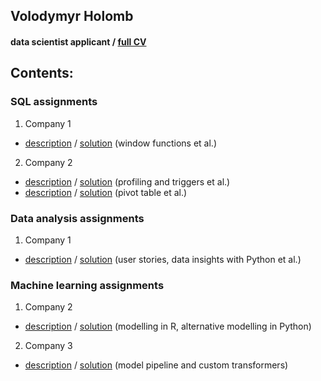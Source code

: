 ## Volodymyr Holomb
#### data scientist applicant / [full CV](https://github.com/woldemarg/ds_tests)



## Contents:
### SQL assignments
1. Company 1
* [description](https://github.com/woldemarg/ds_tests/tree/master/SQL/company_1/task_description) / [solution](https://github.com/woldemarg/ds_tests/tree/master/SQL/company_1/task_solution) (window functions et al.)
2. Company 2
* [description](https://github.com/woldemarg/ds_tests/tree/master/SQL/company_2/test_1/task_description) / [solution](https://github.com/woldemarg/ds_tests/tree/master/SQL/company_2/test_1/task_solution) (profiling and triggers et al.)
* [description](https://github.com/woldemarg/ds_tests/tree/master/SQL/company_2/test_2/task_description) / [solution](https://github.com/woldemarg/ds_tests/tree/master/SQL/company_2/test_2/task_solution) (pivot table et al.)

### Data analysis assignments
1. Company 1
* [description](https://github.com/woldemarg/ds_tests/tree/master/data_analysis/company_1/task_description) / [solution](https://github.com/woldemarg/ds_tests/tree/master/data_analysis/company_1/task_solution) (user stories, data insights with Python et al.)

### Machine learning assignments
1. Company 2
* [description](https://github.com/woldemarg/ds_tests/tree/master/machine_learning/company_2/task_description) / [solution](https://github.com/woldemarg/ds_tests/tree/master/machine_learning/company_2/task_solution) (modelling in R, alternative modelling in Python)
2. Company 3
* [description](https://github.com/woldemarg/ds_tests/tree/master/machine_learning/company_3/task_description) / [solution](https://github.com/woldemarg/ds_tests/tree/master/machine_learning/company_3/task_solution) (model pipeline and custom transformers)
